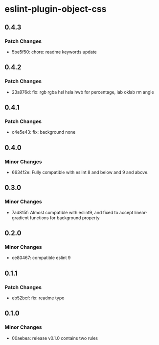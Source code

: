 # eslint-plugin-object-css

## 0.4.3

### Patch Changes

- 5be5f50: chore: readme keywords update

## 0.4.2

### Patch Changes

- 23a976d: fix: rgb rgba hsl hsla hwb for percentage, lab oklab rm angle

## 0.4.1

### Patch Changes

- c4e5e43: fix: background none

## 0.4.0

### Minor Changes

- 6634f2e: Fully compatible with eslint 8 and below and 9 and above.

## 0.3.0

### Minor Changes

- 7ad815f: Almost compatible with eslint9, and fixed to accept linear-gradient functions for background property

## 0.2.0

### Minor Changes

- ce80467: compatible eslint 9

## 0.1.1

### Patch Changes

- eb52bcf: fix: readme typo

## 0.1.0

### Minor Changes

- 00aebea: release v0.1.0 contains two rules
